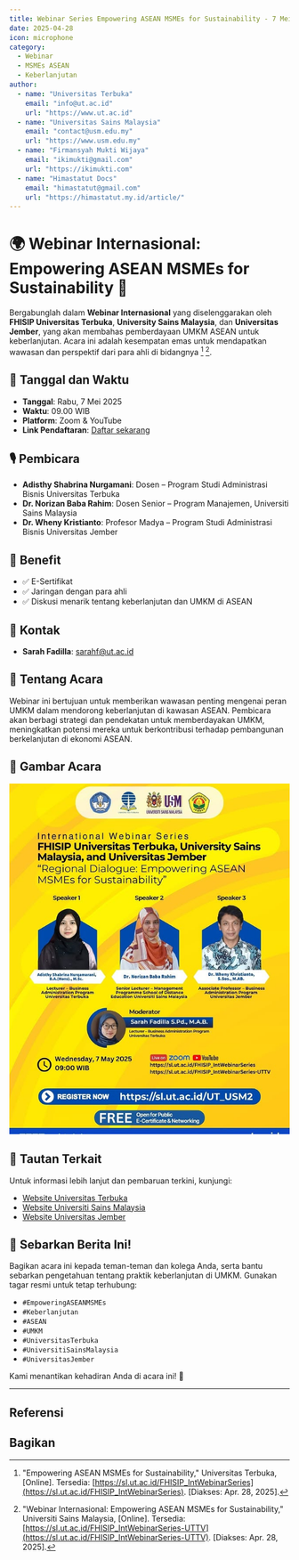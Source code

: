```yaml
---
title: Webinar Series Empowering ASEAN MSMEs for Sustainability - 7 Mei 2025
date: 2025-04-28
icon: microphone
category:
  - Webinar
  - MSMEs ASEAN
  - Keberlanjutan
author:
  - name: "Universitas Terbuka"
    email: "info@ut.ac.id"
    url: "https://www.ut.ac.id"
  - name: "Universitas Sains Malaysia"
    email: "contact@usm.edu.my"
    url: "https://www.usm.edu.my"
  - name: "Firmansyah Mukti Wijaya"
    email: "ikimukti@gmail.com"
    url: "https://ikimukti.com"
  - name: "Himastatut Docs"
    email: "himastatut@gmail.com"
    url: "https://himastatut.my.id/article/"
---
```


# 🌍 Webinar Internasional: Empowering ASEAN MSMEs for Sustainability 🌱

Bergabunglah dalam **Webinar Internasional** yang diselenggarakan oleh **FHISIP Universitas Terbuka**, **University Sains Malaysia**, dan **Universitas Jember**, yang akan membahas pemberdayaan UMKM ASEAN untuk keberlanjutan. Acara ini adalah kesempatan emas untuk mendapatkan wawasan dan perspektif dari para ahli di bidangnya [^1] [^2].

## 📅 Tanggal dan Waktu
- **Tanggal**: Rabu, 7 Mei 2025
- **Waktu**: 09.00 WIB
- **Platform**: Zoom & YouTube
- **Link Pendaftaran**: [Daftar sekarang](https://sl.ut.ac.id/UT_USM2)

## 🎙 Pembicara
- **Adisthy Shabrina Nurgamani**: Dosen – Program Studi Administrasi Bisnis Universitas Terbuka
- **Dr. Norizan Baba Rahim**: Dosen Senior – Program Manajemen, Universiti Sains Malaysia
- **Dr. Wheny Kristianto**: Profesor Madya – Program Studi Administrasi Bisnis Universitas Jember

## 🎁 Benefit
- ✅ E-Sertifikat
- ✅ Jaringan dengan para ahli
- ✅ Diskusi menarik tentang keberlanjutan dan UMKM di ASEAN

## 📱 Kontak
- **Sarah Fadilla**: sarahf@ut.ac.id

## 📝 Tentang Acara
Webinar ini bertujuan untuk memberikan wawasan penting mengenai peran UMKM dalam mendorong keberlanjutan di kawasan ASEAN. Pembicara akan berbagi strategi dan pendekatan untuk memberdayakan UMKM, meningkatkan potensi mereka untuk berkontribusi terhadap pembangunan berkelanjutan di ekonomi ASEAN.

## 📸 Gambar Acara
![Webinar Empowering ASEAN MSMEs](./2025-05-07-empowering-asean-msmes/webinar-poster.png)

## 🔗 Tautan Terkait
Untuk informasi lebih lanjut dan pembaruan terkini, kunjungi:
- [Website Universitas Terbuka](https://www.ut.ac.id)
- [Website Universiti Sains Malaysia](https://www.usm.edu.my)
- [Website Universitas Jember](https://www.unej.ac.id)

## 📢 Sebarkan Berita Ini!
Bagikan acara ini kepada teman-teman dan kolega Anda, serta bantu sebarkan pengetahuan tentang praktik keberlanjutan di UMKM. Gunakan tagar resmi untuk tetap terhubung:
- `#EmpoweringASEANMSMEs`
- `#Keberlanjutan`
- `#ASEAN`
- `#UMKM`
- `#UniversitasTerbuka`
- `#UniversitiSainsMalaysia`
- `#UniversitasJember`

Kami menantikan kehadiran Anda di acara ini! 🌿

---

## Referensi
[^1]: "Empowering ASEAN MSMEs for Sustainability," Universitas Terbuka, [Online]. Tersedia: [https://sl.ut.ac.id/FHISIP_IntWebinarSeries](https://sl.ut.ac.id/FHISIP_IntWebinarSeries). [Diakses: Apr. 28, 2025].
[^2]:  "Webinar Internasional: Empowering ASEAN MSMEs for Sustainability," Universiti Sains Malaysia, [Online]. Tersedia: [https://sl.ut.ac.id/FHISIP_IntWebinarSeries-UTTV](https://sl.ut.ac.id/FHISIP_IntWebinarSeries-UTTV). [Diakses: Apr. 28, 2025].

## Bagikan
<Share colorful />
<GitContributors />
<GitChangelog />
